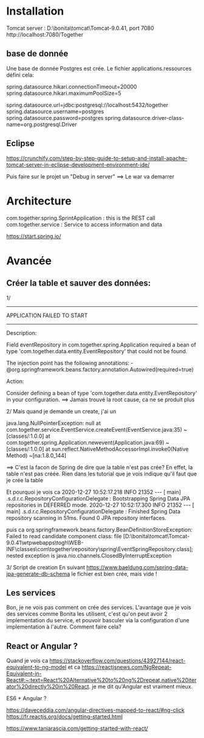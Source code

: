 # Installation

Tomcat server : D:\bonita\tomcat\Tomcat-9.0.41, port 7080
http://localhost:7080/Together

## base de donnée

Une base de donnée Postgres est crée. Le fichier applications.ressources défini cela:

spring.datasource.hikari.connectionTimeout=20000
spring.datasource.hikari.maximumPoolSize=5

spring.datasource.url=jdbc:postgresql://localhost:5432/together
spring.datasource.username=postgres
spring.datasource.password=postgres
spring.datasource.driver-class-name=org.postgresql.Driver

## Eclipse

https://crunchify.com/step-by-step-guide-to-setup-and-install-apache-tomcat-server-in-eclipse-development-environment-ide/

Puis faire sur le projet un "Debug in server"
==> Le war va demarrer



# Architecture

com.together.spring.SprintApplication : this is the REST call
com.together.service : Service to access information and data

https://start.spring.io/



# Avancée

## Créer la table et sauver des données:

1/
***************************
APPLICATION FAILED TO START
***************************

Description:

Field eventRepository in com.together.spring.Application required a bean of type 'com.together.data.entity.EventRepository' that could not be found.

The injection point has the following annotations:
	- @org.springframework.beans.factory.annotation.Autowired(required=true)


Action:

Consider defining a bean of type 'com.together.data.entity.EventRepository' in your configuration.
==> Jamais trouvé la root cause, ca ne se produit plus

2/
Mais quand je demande un create, j'ai un

java.lang.NullPointerException: null
	at com.together.service.EventService.createEvent(EventService.java:35) ~[classes/:1.0.0]
	at com.together.spring.Application.newevent(Application.java:69) ~[classes/:1.0.0]
	at sun.reflect.NativeMethodAccessorImpl.invoke0(Native Method) ~[na:1.8.0_144]


==> C'est la facon de Spring de dire que la table n'est pas crée?
En effet, la table n'est pas créée. Rien dans les tutorial que je vois indique qu'il faut que je crée la table

Et pourquoi je vois ca 
2020-12-27 10:52:17.218  INFO 21352 --- [           main] .s.d.r.c.RepositoryConfigurationDelegate : Bootstrapping Spring Data JPA repositories in DEFERRED mode.
2020-12-27 10:52:17.300  INFO 21352 --- [           main] .s.d.r.c.RepositoryConfigurationDelegate : Finished Spring Data repository scanning in 51ms. Found 0 JPA repository interfaces.

puis ca
org.springframework.beans.factory.BeanDefinitionStoreException: Failed to read candidate component class: file [D:\bonita\tomcat\Tomcat-9.0.41\wtpwebapps\togh\WEB-INF\classes\com\together\repository\spring\EventSpringRepository.class]; nested exception is java.nio.channels.ClosedByInterruptException


3/ Script de creation
En suivant https://www.baeldung.com/spring-data-jpa-generate-db-schema
 le fichier est bien crée, mais vide !
 





## Les services
Bon, je ne vois pas comment on crée des services. L'avantage que je vois des services comme Bonita les utilisent, c'est qu'on peut avoir 2 implementation du service, et pouvoir basculer via la configuration d'une implementation à l'autre.
Comment faire cela?


## React or Angular ?
Quand je vois ca 
https://stackoverflow.com/questions/43927144/react-equivalent-to-ng-model
et ca
https://reactjsnews.com/NgRepeat-Equivalent-in-React#:~:text=React%20Alternative%20to%20ng%2Drepeat,native%20iterator%20directly%20in%20React.
je me dit qu'Angular est vraiment mieux.

ES6 + Angular ?



https://daveceddia.com/angular-directives-mapped-to-react/#ng-click
https://fr.reactjs.org/docs/getting-started.html


https://www.taniarascia.com/getting-started-with-react/

